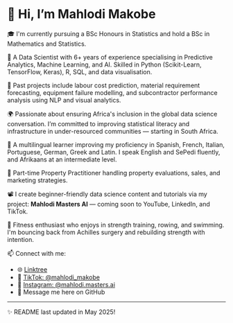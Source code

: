 # 👋 Hi, I’m Mahlodi Makobe

🎓 I'm currently pursuing a BSc Honours in Statistics and hold a BSc in Mathematics and Statistics.

🧠 A Data Scientist with 6+ years of experience specialising in Predictive Analytics, Machine Learning, and AI. Skilled in Python (Scikit-Learn, TensorFlow, Keras), R, SQL, and data visualisation.

💼 Past projects include labour cost prediction, material requirement forecasting, equipment failure modelling, and subcontractor performance analysis using NLP and visual analytics.

🌍 Passionate about ensuring Africa's inclusion in the global data science conversation. I’m committed to improving statistical literacy and infrastructure in under-resourced communities — starting in South Africa.

💬 A multilingual learner improving my proficiency in Spanish, French, Italian, Portuguese, German, Greek and Latin. I speak English and SePedi fluently, and Afrikaans  at an intermediate level.

🏡 Part-time Property Practitioner handling property evaluations, sales, and marketing strategies.

📽️ I create beginner-friendly data science content and tutorials via my project: **Mahlodi Masters AI** — coming soon to YouTube, LinkedIn, and TikTok.

💪 Fitness enthusiast who enjoys in strength training, rowing, and swimming. I'm bouncing back from Achilles surgery and rebuilding strength with intention.

📫 Connect with me:
- 🌐 [Linktree](https://www.linktr.ee/Mahlodi_Makobe)
- 🎥 [TikTok: @mahlodi_makobe](https://www.tiktok.com/@mahlodi_makobe)
- 📸 [Instagram: @mahlodi.masters.ai](https://www.instagram.com/mahlodi.masters.ai)
- 💼 Message me here on GitHub

---

✨ README last updated in May 2025!

